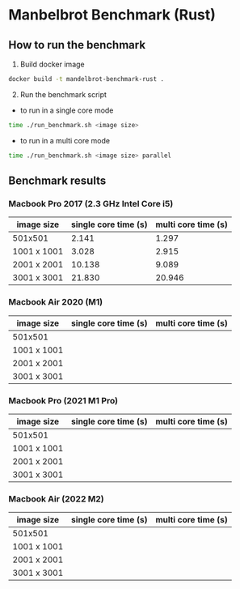 # Manbelbrot Benchmark (Rust)

## How to run the benchmark

1. Build docker image
```bash
docker build -t mandelbrot-benchmark-rust . 
```

2. Run the benchmark script
- to run in a single core mode
```bash
time ./run_benchmark.sh <image size>
```
- to run in a multi core mode
```bash
time ./run_benchmark.sh <image size> parallel
```

## Benchmark results

### Macbook Pro 2017 (2.3 GHz Intel Core i5)
| image size | single core time (s) | multi core time (s) |
|------------|----------------------|---------------------|
| 501x501    | 2.141                | 1.297               |
| 1001 x 1001| 3.028                | 2.915               |
| 2001 x 2001| 10.138               | 9.089               |
| 3001 x 3001| 21.830               | 20.946              |

### Macbook Air 2020 (M1)
| image size | single core time (s) | multi core time (s) |
|------------|----------------------|---------------------|
| 501x501    |                      |                     |
| 1001 x 1001|                      |                     |
| 2001 x 2001|                      |                     |
| 3001 x 3001|                      |                     |

### Macbook Pro (2021 M1 Pro)
| image size | single core time (s) | multi core time (s) |
|------------|----------------------|---------------------|
| 501x501    |                      |                     |
| 1001 x 1001|                      |                     |
| 2001 x 2001|                      |                     |
| 3001 x 3001|                      |                     |

### Macbook Air (2022 M2)
| image size | single core time (s) | multi core time (s) |
|------------|----------------------|---------------------|
| 501x501    |                      |                     |
| 1001 x 1001|                      |                     |
| 2001 x 2001|                      |                     |
| 3001 x 3001|                      |                     |

